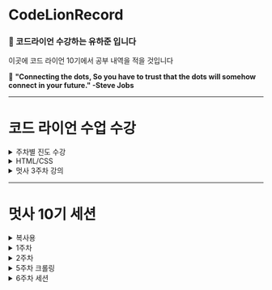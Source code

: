 # CodeLionRecord

### 🦁 코드라이언 수강하는 __유하준__ 입니다 
이곳에 코드 라이언 10기에서 공부 내역을 적을 것입니다

👋 **"Connecting the dots, So you have to trust that the dots will somehow connect in your future." -Steve Jobs**

---

# 코드 라이언 수업 수강

<details>
<summary> 주차별 진도 수강 </summary>
  
  ### 백엔드 트랙

- Django와 친해지기
- [Project 1] 회사 소개 사이트
- [Project 2-1] 개발자 대나무숲 프로젝트 준비하기
- [Project 2-2] 개발자 대나무숲 프로젝트

** Project 1과 2를 마치시고, 뒷 챕터의 학습을 원한다면 자율적으로 수강 하시면 됩니다. **
  
<img width="500" alt="스크린샷 2022-03-28 오후 5 05 52" src="https://user-images.githubusercontent.com/58240677/160354057-d364dc7d-85d1-4d42-a4a4-cdd6c18d331c.png">



</details>

<details>
  
<summary> HTML/CSS </summary>
[HTML/CSS -> Github] (https://github.com/HaJunYoo/CodeLionRecord/tree/main/html_css)
  
</details>

<details>
  
<summary> 멋사 3주차 강의 </summary>
[Python(1) -> Github] (https://github.com/HaJunYoo/CodeLionRecord/tree/main/python)
  
</details>


----------

# 멋사 10기 세션

<details>
<summary> 복사용 </summary>
</details>


<details>
<summary> 1주차 </summary>
<div>

git master branch terminal 탈출

`$ rm -rf ~/.git`

VS code code . 으로 터미널에서 열기

[https://helloinyong.tistory.com/223](https://helloinyong.tistory.com/223)

mac os에 git hub 설치

[https://lsjsj92.tistory.com/596](https://lsjsj92.tistory.com/596)

github ssh 키 등록 오류 해결 

[https://xho95.github.io/macos/security/openssh/ssh/gitlab/2017/02/22/Using-SSH-on-Mac.html](https://xho95.github.io/macos/security/openssh/ssh/gitlab/2017/02/22/Using-SSH-on-Mac.html)

zsh ~ bash shell 전환

[https://worker-k.tistory.com/entry/mac-m1-bash-zsh-터미널-변경해서-사용하기](https://worker-k.tistory.com/entry/mac-m1-bash-zsh-%ED%84%B0%EB%AF%B8%EB%84%90-%EB%B3%80%EA%B2%BD%ED%95%B4%EC%84%9C-%EC%82%AC%EC%9A%A9%ED%95%98%EA%B8%B0)

</div>
</details>

<details>
<summary> 2주차 </summary>
<div>

  ● node, npm 설치 
  
  Homebrew를 설치 후 아래 명령어를 통해 설치합니다.

  $ brew update 
  
  $ brew install node
  
  $ node -v
  
  $ npm -v
  
  node -v 와 npm -v 를 통해 모두 정상 설치되었는지 확인합니다.

</div>
</details>

<details>
<summary> 5주차 크롤링 </summary>
<div>

[크롤링] (https://github.com/HaJunYoo/CodeLionRecord/tree/main/crawling)

</div>
</details>



<details>
<summary> 6주차 세션 </summary>
<div>

[세션] (https://github.com/HaJunYoo/django_react_basic)

</div>
</details>